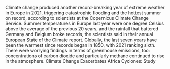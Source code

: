Climate change produced another record-breaking year of extreme weather in Europe in 2021, triggering catastrophic flooding and the hottest summer on record, according to scientists at the Copernicus Climate Change Service.
Summer temperatures in Europe last year were one degree Celsius above the average of the previous 20 years, and the rainfall that battered Germany and Belgium broke records, the scientists said in their annual European State of the Climate report. Globally, the last seven years have been the warmest since records began in 1850, with 2021 ranking sixth. There were worrying findings in terms of greenhouse emissions, too: concentrations of carbon dioxide and particularly methane continued to rise in the atmosphere.
Climate Change Exacerbates Africa Cyclones: Study